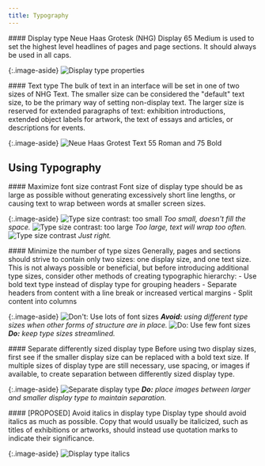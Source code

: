 ```yaml
---
title: Typography
---
```


<div markdown="1">
#### Display type
Neue Haas Grotesk (NHG) Display 65 Medium is used to set the highest level headlines of pages and page sections. It should always be used in all caps.
</div>

{:.image-aside}
![Display type properties](/whitney-style/assets/images/nhg-display.png)

<div markdown="1">
#### Text type
The bulk of text in an interface will be set in one of two sizes of NHG Text. The smaller size can be considered the "default" text size, to be the primary way of setting non-display text. The larger size is reserved for extended paragraphs of text: exhibition introductions, extended object labels for artwork, the text of essays and articles, or descriptions for events.
</div>

{:.image-aside}
![Neue Haas Grotest Text 55 Roman and 75 Bold](/whitney-style/assets/images/nhg-text.png)


## Using Typography

<div markdown="1">
#### Maximize font size contrast
Font size of display type should be as large as possible without generating excessively short line lengths, or causing text to wrap between words at smaller screen sizes.
</div>

{:.image-aside}
![Type size contrast: too small](/whitney-style/assets/images/type-size-contrast-small.png)
*Too small, doesn't fill the space.*
![Type size contrast: too large](/whitney-style/assets/images/type-size-contrast-large.png)
*Too large, text will wrap too often.*
![Type size contrast](/whitney-style/assets/images/type-size-contrast.png)
*Just right.*

<div markdown="1">
#### Minimize the number of type sizes
Generally, pages and sections should strive to contain only two sizes: one display size, and one text size. This is not always possible or beneficial, but before introducing additional type sizes, consider other methods of creating typographic hierarchy:
- Use bold text type instead of display type for grouping headers
- Separate headers from content with a line break or increased vertical margins
- Split content into columns
</div>

{:.image-aside}
![Don't: Use lots of font sizes](/whitney-style/assets/images/minimize-font-size-dont.png)
*__Avoid:__ using different type sizes when other forms of structure are in place.*
![Do: Use few font sizes](/whitney-style/assets/images/minimize-font-size-do.png)
*__Do:__ keep type sizes streamlined.*

<div markdown="1">
#### Separate differently sized display type
Before using two display sizes, first see if the smaller display size can be replaced with a bold text size. If multiple sizes of display type are still necessary, use spacing, or images if available, to create separation between differently sized display type.
</div>

{:.image-aside}
![Separate display type](/whitney-style/assets/images/separate-display-type.png)
*__Do:__ place images between larger and smaller display type to maintain separation.*

<div markdown="1">
#### [PROPOSED] Avoid italics in display type
Display type should avoid italics as much as possible. Copy that would usually be italicized, such as titles of exhibitions or artworks, should instead use quotation marks to indicate their significance.
</div>

{:.image-aside}
![Display type italics](/whitney-style/assets/images/display-type-italics.png)
